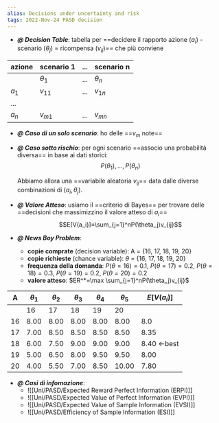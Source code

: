 ```yaml
---
alias: Decisions under uncertainty and risk
tags: 2022-Nov-24 PASD decision
---
```


- ***@ Decision Table***: tabella per ==decidere il rapporto azione ($a_i$) - scenario ($\theta_j$) = ricompensa ($v_{ij}$)== che più conviene

|azione|scenario 1|...|scenario n
|---|---|---|---|
||$\theta_1$|...|$\theta_n$|
|$a_1$|$v_{11}$|...|$v_{1n}$|
|...||||
|$a_n$|$v_{m1}$|...|$v_{mn}$|

- ***@ Caso di un solo scenario***: ho delle ==$v_m$ note==
- ***@ Caso sotto rischio***: per ogni scenario ==associo una probabilità diversa== in base ai dati storici: $$P(\theta_1),...,P(\theta_n)$$

	Abbiamo allora una ==variabile aleatoria $v_{ij}$== data dalle diverse combinazioni di $(a_{i}, \theta_j)$.

- ***@ Valore Atteso***: usiamo il ==criterio di Bayes== per trovare delle ==decisioni che massimizzino il valore atteso di $a_i$== $$E[V(a_i)]=\sum_{j=1}^nP(\theta_j)v_{ij}$$

- ***@ News Boy Problem***:
	- **copie comprate** (decision variable): A = {16, 17, 18, 19, 20}
	- **copie richieste** (chance variable): $\theta$ = {16, 17, 18, 19, 20}
	- **frequenza della domanda**: $P(\theta=16)=0.1$, $P(\theta=17)=0.2$, $P(\theta=18)=0.3$, $P(\theta=19)=0.2$, $P(\theta=20)=0.2$
	- **valore atteso**: $ER^*=\max \sum_{j=1}^nP(\theta_j)v_{ij}$

|A|$\theta_1$|$\theta_2$|$\theta_3$|$\theta_4$|$\theta_5$|$E[V(a_i)]$|
|---|---|---|---|---|---|---|
||16|17|18|19|20||
|16|8.00|8.00|8.00|8.00|8.00|8.0|
|17|7.00|8.50|8.50|8.50|8.50|8.35|
|18|6.00|7.50|9.00|9.00|9.00|8.40 <-best|
|19|5.00|6.50|8.00|9.50|9.50|8.00|
|20|4.00|5.50|7.00|8.50|10.00|7.80|

- ***@ Casi di infomazione***:
	- ![[Uni/PASD/Expected Reward Perfect Information (ERPI)]]
	- ![[Uni/PASD/Expected Value of Perfect Information (EVPI)]]
	- ![[Uni/PASD/Expected Value of Sample Information (EVSI)]]
	- ![[Uni/PASD/Efficiency of Sample Information (ESI)]]